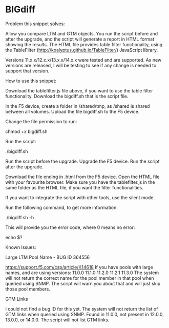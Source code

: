 # BIGdiff

Problem this snippet solves:

Allow you compare LTM and GTM objects.
You run the script before and after the upgrade, and the script will generate a report in HTML format showing the results.
The HTML file provides table filter functionality, using the TableFilter (http://koalyptus.github.io/TableFilter/) JavaScript library.

Versions 11.x.x/12.x.x/13.x.x/14.x.x were tested and are supported.
As new versions are released, I will be testing to see if any change is needed to support that version.

How to use this snippet:

Download the tablefilter.js file above, if you want to use the table filter functionality.
Download the bigdiff.sh that is the script file.

In the F5 device, create a folder in /shared/tmp, as /shared is shared between all volumes.
Upload the file bigdiff.sh to the F5 device.

Change the file permission to run:

chmod +x bigdiff.sh

Run the script:

./bigdiff.sh

Run the script before the upgrade.
Upgrade the F5 device.
Run the script after the upgrade.

Download the file ending in .html from the F5 device.
Open the HTML file with your favourite browser.
Make sure you have the tablefilter.js in the same folder as the HTML file, if you want the filter functionalities.

If you want to integrate the script with other tools, use the silent mode.

Run the following command, to get more information:

./bigdiff.sh -h

This will provide you the error code, where 0 means no error:

echo $?

Known Issues:

Large LTM Pool Name - BUG ID 364556

https://support.f5.com/csp/article/K14618
If you have pools with large names, and are using versions:
11.0.0 11.1.0 11.2.0 11.2.1 11.3.0
The system will not return the correct name for the pool member in that pool when queried using SNMP.
The script will warn you about that and will just skip those pool members.

GTM Links

I could not find a bug ID for this yet.
The system will not return the list of GTM links when queried using SNMP.
Found in 11.0.0, not present in 12.0.0, 13.0.0, or 14.0.0.
The script will not list GTM links.

